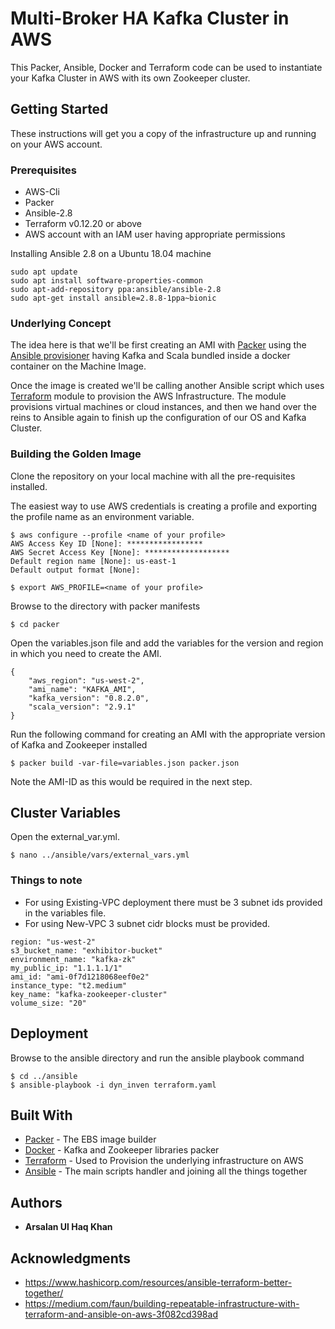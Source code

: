 # Multi-Broker HA Kafka Cluster in AWS

This Packer, Ansible, Docker and Terraform code can be used to instantiate your Kafka Cluster in AWS with its own Zookeeper cluster.

## Getting Started

These instructions will get you a copy of the infrastructure up and running on your AWS account.

### Prerequisites

* AWS-Cli
* Packer
* Ansible-2.8
* Terraform v0.12.20 or above
* AWS account with an IAM user having appropriate permissions

Installing Ansible 2.8 on a Ubuntu 18.04 machine
```
sudo apt update
sudo apt install software-properties-common
sudo apt-add-repository ppa:ansible/ansible-2.8
sudo apt-get install ansible=2.8.8-1ppa~bionic
```

### Underlying Concept

The idea here is that we'll be first creating an AMI with [Packer](https://packer.io/) using the [Ansible provisioner](https://packer.io/docs/provisioners/ansible.html) having  Kafka and Scala bundled inside a docker container on the Machine Image.

Once the image is created we'll be calling another Ansible script which uses [Terraform](https://docs.ansible.com/ansible/latest/modules/terraform_module.html) module to provision the AWS Infrastructure. The module provisions virtual machines or cloud instances, and then we hand over the reins to Ansible again to finish up the configuration of our OS and Kafka Cluster.

### Building the Golden Image
Clone the repository on your local machine with all the pre-requisites installed.

The easiest way to use AWS credentials is creating a profile and exporting the profile name as an environment variable.

```
$ aws configure --profile <name of your profile>
AWS Access Key ID [None]: *****************
AWS Secret Access Key [None]: *******************
Default region name [None]: us-east-1
Default output format [None]:

$ export AWS_PROFILE=<name of your profile>
```
Browse to the directory with packer manifests
```
$ cd packer
```


Open the variables.json file and add the variables for the version and region in which you need to create the AMI.

```
{
    "aws_region": "us-west-2",
    "ami_name": "KAFKA_AMI",
    "kafka_version": "0.8.2.0",
    "scala_version": "2.9.1"
}
```
Run the following command for creating an AMI with the appropriate version of Kafka and Zookeeper installed

```
$ packer build -var-file=variables.json packer.json
```
Note the AMI-ID as this would be required in the next step.
## Cluster Variables

Open the external_var.yml.
```
$ nano ../ansible/vars/external_vars.yml
```
### Things to note
* For using Existing-VPC deployment there must be 3 subnet ids provided in the variables file.
* For using New-VPC 3 subnet cidr blocks must be provided.
```
region: "us-west-2"
s3_bucket_name: "exhibitor-bucket"
environment_name: "kafka-zk"
my_public_ip: "1.1.1.1/1"
ami_id: "ami-0f7d1218068eef0e2"
instance_type: "t2.medium"
key_name: "kafka-zookeeper-cluster"
volume_size: "20"
```

## Deployment

Browse to the ansible directory and run the ansible playbook command
```
$ cd ../ansible
$ ansible-playbook -i dyn_inven terraform.yaml
```

## Built With

* [Packer](https://www.packer.io/docs) - The EBS image builder
* [Docker](https://docs.docker.com/) - Kafka and Zookeeper libraries packer
* [Terraform](https://www.terraform.io/docs/index.html) - Used to Provision the underlying infrastructure on AWS
* [Ansible](https://docs.ansible.com/) - The main scripts handler and joining all the things together

## Authors

* **Arsalan Ul Haq Khan**

## Acknowledgments

* https://www.hashicorp.com/resources/ansible-terraform-better-together/
* https://medium.com/faun/building-repeatable-infrastructure-with-terraform-and-ansible-on-aws-3f082cd398ad